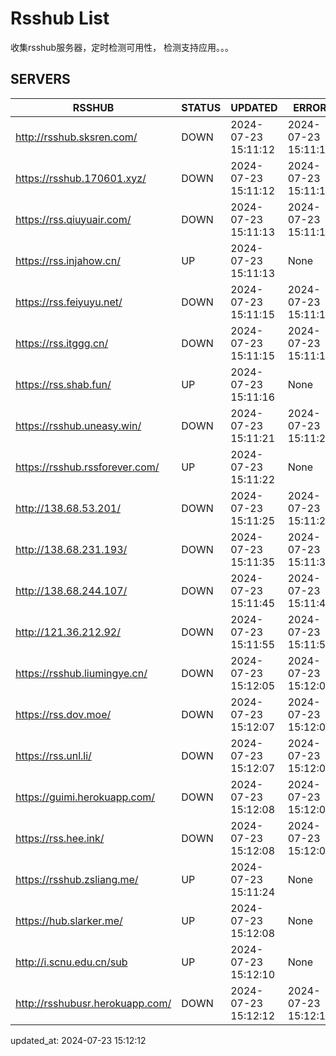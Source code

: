 # Rsshub List

收集rsshub服务器，定时检测可用性， 检测支持应用。。。


## SERVERS

|  RSSHUB   | STATUS  | UPDATED  | ERROR  | TWITTER |  
|  ----  | ----  | ----  | ----  | ---- |  
| http://rsshub.sksren.com/ | DOWN | 2024-07-23 15:11:12 | 2024-07-23 15:11:12 |  
| https://rsshub.170601.xyz/ | DOWN | 2024-07-23 15:11:12 | 2024-07-23 15:11:12 |  
| https://rss.qiuyuair.com/ | DOWN | 2024-07-23 15:11:13 | 2024-07-23 15:11:13 |  
| https://rss.injahow.cn/ | UP | 2024-07-23 15:11:13 | None ||  
| https://rss.feiyuyu.net/ | DOWN | 2024-07-23 15:11:15 | 2024-07-23 15:11:15 |  
| https://rss.itggg.cn/ | DOWN | 2024-07-23 15:11:15 | 2024-07-23 15:11:15 |  
| https://rss.shab.fun/ | UP | 2024-07-23 15:11:16 | None ||  
| https://rsshub.uneasy.win/ | DOWN | 2024-07-23 15:11:21 | 2024-07-23 15:11:21 |  
| https://rsshub.rssforever.com/ | UP | 2024-07-23 15:11:22 | None ||  
| http://138.68.53.201/ | DOWN | 2024-07-23 15:11:25 | 2024-07-23 15:11:25 |  
| http://138.68.231.193/ | DOWN | 2024-07-23 15:11:35 | 2024-07-23 15:11:35 |  
| http://138.68.244.107/ | DOWN | 2024-07-23 15:11:45 | 2024-07-23 15:11:45 |  
| http://121.36.212.92/ | DOWN | 2024-07-23 15:11:55 | 2024-07-23 15:11:55 |  
| https://rsshub.liumingye.cn/ | DOWN | 2024-07-23 15:12:05 | 2024-07-23 15:12:05 |  
| https://rss.dov.moe/ | DOWN | 2024-07-23 15:12:07 | 2024-07-23 15:12:07 |  
| https://rss.unl.li/ | DOWN | 2024-07-23 15:12:07 | 2024-07-23 15:12:07 |  
| https://guimi.herokuapp.com/ | DOWN | 2024-07-23 15:12:08 | 2024-07-23 15:12:08 |  
| https://rss.hee.ink/ | DOWN | 2024-07-23 15:12:08 | 2024-07-23 15:12:08 |  
| https://rsshub.zsliang.me/ | UP | 2024-07-23 15:11:24 | None |OK|  
| https://hub.slarker.me/ | UP | 2024-07-23 15:12:08 | None ||  
| http://i.scnu.edu.cn/sub | UP | 2024-07-23 15:12:10 | None ||  
| http://rsshubusr.herokuapp.com/ | DOWN | 2024-07-23 15:12:12 | 2024-07-23 15:12:12 |  
  

updated_at: 2024-07-23 15:12:12  

